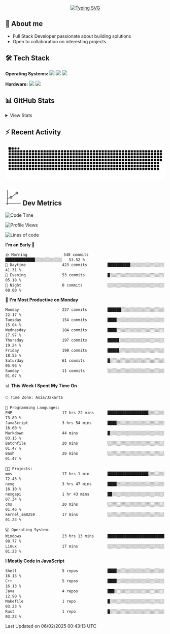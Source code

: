 <p align="center">
<a href="https://git.io/typing-svg"><img src="https://readme-typing-svg.herokuapp.com?font=Fira+Code&pause=1000&center=true&vCenter=true&width=435&lines=Welcome+to+my+profile!;Let's+build+something+awesome!" alt="Typing SVG" /></a>
</p>

## 👋 About me
- Full Stack Developer passionate about building solutions
- Open to collaboration on interesting projects

## 🛠️ Tech Stack
<p align="left">
  <b>Operating Systems:</b>
  <a href="#"><img src="https://img.shields.io/badge/Linux-FCC624?style=flat&logo=linux&logoColor=black"></a>
  <a href="#"><img src="https://img.shields.io/badge/Ubuntu-E95420?style=flat&logo=ubuntu&logoColor=white"></a>
  <a href="#"><img src="https://img.shields.io/badge/Windows-0078D6?style=flat&logo=windows&logoColor=white"></a>
</p>

<p align="left">
  <b>Hardware:</b>
  <a href="#"><img src="https://img.shields.io/badge/Raspberry%20Pi-C51A4A?style=flat&logo=raspberrypi&logoColor=white"></a>
  <a href="#"><img src="https://img.shields.io/badge/Arduino-00979D?style=flat&logo=Arduino&logoColor=white"></a>
</p>

## 📊 GitHub Stats
<details>
<summary>View Stats</summary>
<p align="center">
<img src="https://streak-stats.demolab.com?user=thunderkex&theme=tokyonight-duo&border_radius=20" alt="Streak Stats" />
<img src="https://github-readme-stats.vercel.app/api?username=thunderkex&show_icons=true&theme=tokyonight&hide_border=true" alt="GitHub Stats" />
</p>
</details>

## ⚡ Recent Activity
<p align="center">
<img src="https://raw.githubusercontent.com/thunderkex/thunderkex/output/grid-snake-ov.svg" alt="Snake animation" />
</p>

## <picture> <img src = "https://github.com/thunderkex/thunderkex/blob/main/shitspace/metrics.gif?raw=true" width = 50px> </picture> Dev Metrics

<!--START_SECTION:waka-->
![Code Time](http://img.shields.io/badge/Code%20Time-1%2C007%20hrs%209%20mins-blue)

![Profile Views](http://img.shields.io/badge/Profile%20Views-31-blue)

![Lines of code](https://img.shields.io/badge/From%20Hello%20World%20I%27ve%20Written-3.4%20million%20lines%20of%20code-blue)

**I'm an Early 🐤** 

```text
🌞 Morning                548 commits         █████████████░░░░░░░░░░░░   53.52 % 
🌆 Daytime                423 commits         ██████████░░░░░░░░░░░░░░░   41.31 % 
🌃 Evening                53 commits          █░░░░░░░░░░░░░░░░░░░░░░░░   05.18 % 
🌙 Night                  0 commits           ░░░░░░░░░░░░░░░░░░░░░░░░░   00.00 % 
```
📅 **I'm Most Productive on Monday** 

```text
Monday                   227 commits         ██████░░░░░░░░░░░░░░░░░░░   22.17 % 
Tuesday                  154 commits         ████░░░░░░░░░░░░░░░░░░░░░   15.04 % 
Wednesday                184 commits         ████░░░░░░░░░░░░░░░░░░░░░   17.97 % 
Thursday                 197 commits         █████░░░░░░░░░░░░░░░░░░░░   19.24 % 
Friday                   190 commits         █████░░░░░░░░░░░░░░░░░░░░   18.55 % 
Saturday                 61 commits          █░░░░░░░░░░░░░░░░░░░░░░░░   05.96 % 
Sunday                   11 commits          ░░░░░░░░░░░░░░░░░░░░░░░░░   01.07 % 
```


📊 **This Week I Spent My Time On** 

```text
🕑︎ Time Zone: Asia/Jakarta

💬 Programming Languages: 
PHP                      17 hrs 22 mins      ██████████████████░░░░░░░   73.89 % 
JavaScript               3 hrs 54 mins       ████░░░░░░░░░░░░░░░░░░░░░   16.60 % 
Markdown                 44 mins             █░░░░░░░░░░░░░░░░░░░░░░░░   03.15 % 
Batchfile                20 mins             ░░░░░░░░░░░░░░░░░░░░░░░░░   01.47 % 
Bash                     20 mins             ░░░░░░░░░░░░░░░░░░░░░░░░░   01.47 % 

🐱‍💻 Projects: 
mms                      17 hrs 1 min        ██████████████████░░░░░░░   72.43 % 
nexg                     3 hrs 47 mins       ████░░░░░░░░░░░░░░░░░░░░░   16.10 % 
nexgapi                  1 hr 43 mins        ██░░░░░░░░░░░░░░░░░░░░░░░   07.34 % 
cms                      20 mins             ░░░░░░░░░░░░░░░░░░░░░░░░░   01.46 % 
kernel_sm8250            17 mins             ░░░░░░░░░░░░░░░░░░░░░░░░░   01.23 % 

💻 Operating System: 
Windows                  23 hrs 13 mins      █████████████████████████   98.77 % 
Linux                    17 mins             ░░░░░░░░░░░░░░░░░░░░░░░░░   01.23 % 
```

**I Mostly Code in JavaScript** 

```text
Shell                    5 repos             ████░░░░░░░░░░░░░░░░░░░░░   16.13 % 
C++                      5 repos             ████░░░░░░░░░░░░░░░░░░░░░   16.13 % 
Java                     4 repos             ███░░░░░░░░░░░░░░░░░░░░░░   12.90 % 
Makefile                 1 repo              █░░░░░░░░░░░░░░░░░░░░░░░░   03.23 % 
Rust                     1 repo              █░░░░░░░░░░░░░░░░░░░░░░░░   03.23 % 
```




 Last Updated on 06/02/2025 00:43:13 UTC
<!--END_SECTION:waka-->
